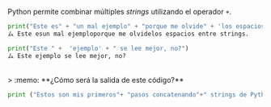 Python permite combinar múltiples _strings_ utilizando el operador `+`.

``` python
print("Este es" + "un mal ejemplo" + "porque me olvide" + 'los espacios entre strings.')
ム Este esun mal ejemploporque me olvidelos espacios entre strings.
```

``` python
print("Este " +  'ejemplo' + " se lee mejor, no?")
ム Este ejemplo se lee mejor, no?
```
<br>
> :memo: **¿Cómo será la salida de este código?**

``` python
print ("Estos son mis primeros"+ "pasos concatenando"+" strings de Python.")
```
